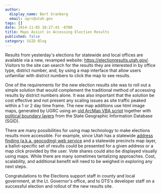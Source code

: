 ```yaml
---
author:
  display_name: Bert Granberg
  email: ugrc@utah.gov
tags: []
date: 2014-11-05 10:27:43 -0700
title: Maps Assist in Accessing Election Results
published: false
category: SGID Blog
---
```


<p><a href="deleted" alt="" title="UtahElectionsResults" width="300" height="285" class="inline-text-left" /></a>Results from yesterday's elections for statewide and local offices are available via a new, revamped website: <a href="https://electionresults.utah.gov/">https://electionresults.utah.gov/</a>. Visitors to the site can search for the results they are interested in by office type, district number, and, by using a map interface that allow users unfamiliar with district numbers to click the map to see results.</p>
<p>One of the requirements for the new election results site was to roll out a simple solution that would complement the traditional method of accessing results by district numbers alone. It was also important that the solution be cost effective and not present any scaling issues as site traffic peaked within a 1 or 2 day time frame. The new map additions use html image maps, generated by UGRC using an <a href="http://arcscripts.esri.com/details.asp?dbid=14574">old ArcMap VBA script</a> together with <a href="{% link data/political/index.html %}">political boundary layers</a> from the State Geographic Information Database (SGID).</p>
<p>There are many possibilities for using map technology to make elections results more accessible. For example, since Utah has a statewide <a href="/blog/2013-04-02-using-the-mapserv-utah-gov-api-to-geocode-address">address finding (a.k.a. geocoding) web service</a> and a statewide precincts map layer, a ballot-specific set of results could be presented for a given address or a map click provided by the user. Vote shares could also be displayed visually using maps. While there are many sometimes tantalizing approaches. Cost, scalability, and additional benefit will need to be weighed in exploring any next steps.</p>
<p>Congratulations to the Elections support staff in county and local government, at the Lt. Governor's office, and to DTS's developer staff on a successful election and rollout of the new results site.</p>
